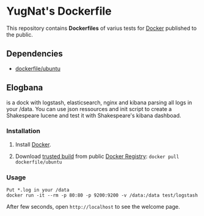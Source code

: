 # YugNat's Dockerfile


This repository contains **Dockerfiles** of varius tests for [Docker](https://www.docker.io/) published to the public.


## Dependencies

* [dockerfile/ubuntu](http://dockerfile.github.io/#/ubuntu)


## Elogbana

is a dock with logstash, elasticsearch, nginx and kibana parsing all logs in your /data.
You can use json ressources and init script to create a Shakespeare lucene and test it with Shakespeare's kibana dashboad.

### Installation

1. Install [Docker](https://www.docker.io/).

2. Download [trusted build](https://index.docker.io/u/dockerfile/ubuntu/) from public [Docker Registry](https://index.docker.io/): `docker pull dockerfile/ubuntu`


### Usage

    Put *.log in your /data
    docker run -it --rm -p 80:80 -p 9200:9200 -v /data:/data test/logstash
  After few seconds, open `http://localhost` to see the welcome page.
